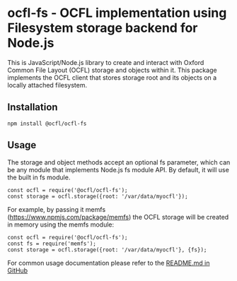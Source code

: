 # ocfl-fs - OCFL implementation using Filesystem storage backend for Node.js
This is JavaScript/Node.js library to create and interact with Oxford Common File Layout (OCFL) storage and objects within it. 
This package implements the OCFL client that stores storage root and its objects on a locally attached filesystem.

## Installation

    npm install @ocfl/ocfl-fs

## Usage

The storage and object methods accept an optional fs parameter, which can be any module that implements Node.js fs module API. By default, it will use the built in fs module.

    const ocfl = require('@ocfl/ocfl-fs');
    const storage = ocfl.storage({root: '/var/data/myocfl'});

For example, by passing it memfs (https://www.npmjs.com/package/memfs) the OCFL storage will be created in memory using the memfs module: 

    const ocfl = require('@ocfl/ocfl-fs');
    const fs = require('memfs');
    const storage = ocfl.storage({root: '/var/data/myocfl'}, {fs});

For common usage documentation please refer to the [README.md in GitHub](https://github.com/Arkisto-Platform/ocfl-js)